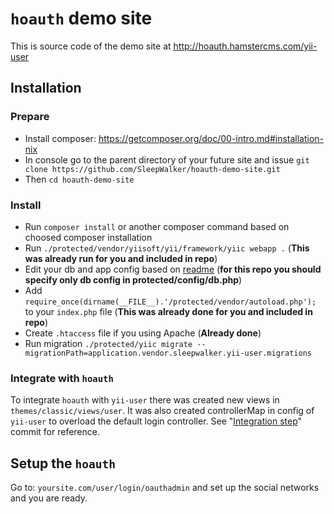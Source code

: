 # `hoauth` demo site

This is source code of the demo site at http://hoauth.hamstercms.com/yii-user

## Installation


### Prepare
* Install composer: https://getcomposer.org/doc/00-intro.md#installation-nix
* In console go to the parent directory of your future site and issue `git clone https://github.com/SleepWalker/hoauth-demo-site.git`
* Then `cd hoauth-demo-site`

### Install
* Run `composer install` or another composer command based on choosed composer installation
* Run `./protected/vendor/yiisoft/yii/framework/yiic webapp .` (**This was already run for you and included in repo**)
* Edit your db and app config based on [readme](https://github.com/SleepWalker/yii-user) (**for this repo you should specify only db config in protected/config/db.php**)
* Add `require_once(dirname(__FILE__).'/protected/vendor/autoload.php');` to your `index.php` file (**This was already done for you and included in repo**)
* Create `.htaccess` file if you using Apache (**Already done**)
* Run migration `./protected/yiic migrate --migrationPath=application.vendor.sleepwalker.yii-user.migrations`

### Integrate with `hoauth`
To integrate `hoauth` with `yii-user` there was created new views in `themes/classic/views/user`.
It was also created controllerMap in config of `yii-user` to overload the default login controller.
See "[Integration step](https://github.com/SleepWalker/hoauth-demo-site/commit/642f74a102f571bad065d882a8ce166a76889a58)" commit for reference.

## Setup the `hoauth`
Go to: `yoursite.com/user/login/oauthadmin` and set up the social networks and you are ready.